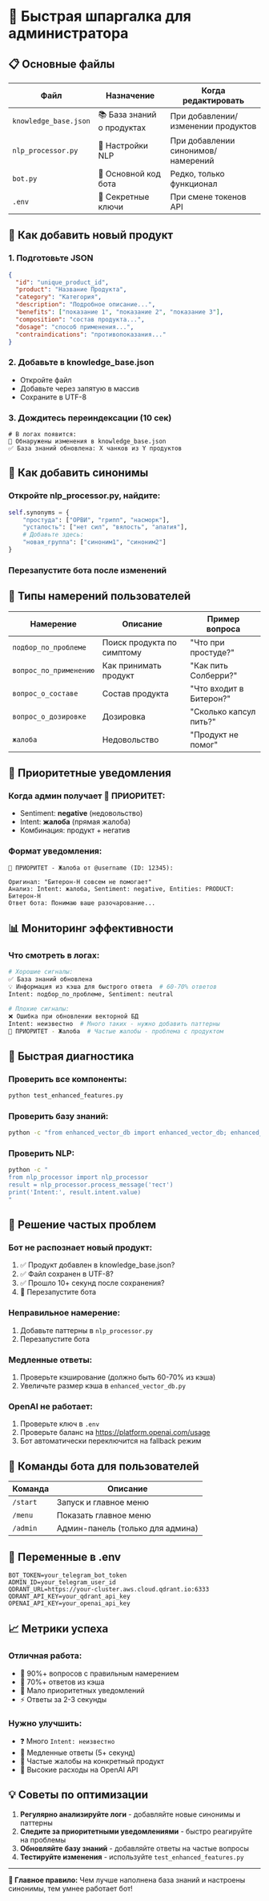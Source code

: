 # 🚀 Быстрая шпаргалка для администратора

## 📋 Основные файлы

| Файл | Назначение | Когда редактировать |
|------|------------|-------------------|
| `knowledge_base.json` | 📚 База знаний о продуктах | При добавлении/изменении продуктов |
| `nlp_processor.py` | 🧠 Настройки NLP | При добавлении синонимов/намерений |
| `bot.py` | 🤖 Основной код бота | Редко, только функционал |
| `.env` | 🔐 Секретные ключи | При смене токенов API |

## 🔄 Как добавить новый продукт

### 1. Подготовьте JSON
```json
{
  "id": "unique_product_id",
  "product": "Название Продукта",
  "category": "Категория",
  "description": "Подробное описание...",
  "benefits": ["показание 1", "показание 2", "показание 3"],
  "composition": "состав продукта...",
  "dosage": "способ применения...",
  "contraindications": "противопоказания..."
}
```

### 2. Добавьте в knowledge_base.json
- Откройте файл
- Добавьте через запятую в массив
- Сохраните в UTF-8

### 3. Дождитесь переиндексации (10 сек)
```
# В логах появится:
🔄 Обнаружены изменения в knowledge_base.json
✅ База знаний обновлена: X чанков из Y продуктов
```

## 🧠 Как добавить синонимы

### Откройте nlp_processor.py, найдите:
```python
self.synonyms = {
    "простуда": ["ОРВИ", "грипп", "насморк"],
    "усталость": ["нет сил", "вялость", "апатия"],
    # Добавьте здесь:
    "новая_группа": ["синоним1", "синоним2"]
}
```

### Перезапустите бота после изменений

## 🎯 Типы намерений пользователей

| Намерение | Описание | Пример вопроса |
|-----------|----------|----------------|
| `подбор_по_проблеме` | Поиск продукта по симптому | "Что при простуде?" |
| `вопрос_по_применению` | Как принимать продукт | "Как пить Солберри?" |
| `вопрос_о_составе` | Состав продукта | "Что входит в Битерон?" |
| `вопрос_о_дозировке` | Дозировка | "Сколько капсул пить?" |
| `жалоба` | Недовольство | "Продукт не помог" |

## 🚨 Приоритетные уведомления

### Когда админ получает 🚨 ПРИОРИТЕТ:
- Sentiment: **negative** (недовольство)
- Intent: **жалоба** (прямая жалоба)
- Комбинация: продукт + негатив

### Формат уведомления:
```
🚨 ПРИОРИТЕТ - Жалоба от @username (ID: 12345):

Оригинал: "Битерон-H совсем не помогает"
Анализ: Intent: жалоба, Sentiment: negative, Entities: PRODUCT: Битерон-H
Ответ бота: Понимаю ваше разочарование...
```

## 📊 Мониторинг эффективности

### Что смотреть в логах:
```bash
# Хорошие сигналы:
✅ База знаний обновлена
💡 Информация из кэша для быстрого ответа  # 60-70% ответов
Intent: подбор_по_проблеме, Sentiment: neutral

# Плохие сигналы:
❌ Ошибка при обновлении векторной БД
Intent: неизвестно  # Много таких - нужно добавить паттерны
🚨 ПРИОРИТЕТ - Жалоба  # Частые жалобы - проблема с продуктом
```

## 🔧 Быстрая диагностика

### Проверить все компоненты:
```bash
python test_enhanced_features.py
```

### Проверить базу знаний:
```bash
python -c "from enhanced_vector_db import enhanced_vector_db; enhanced_vector_db.index_knowledge()"
```

### Проверить NLP:
```bash
python -c "
from nlp_processor import nlp_processor
result = nlp_processor.process_message('тест')
print('Intent:', result.intent.value)
"
```

## 🚨 Решение частых проблем

### Бот не распознает новый продукт:
1. ✅ Продукт добавлен в knowledge_base.json?
2. ✅ Файл сохранен в UTF-8?
3. ✅ Прошло 10+ секунд после сохранения?
4. 🔄 Перезапустите бота

### Неправильное намерение:
1. Добавьте паттерны в `nlp_processor.py`
2. Перезапустите бота

### Медленные ответы:
1. Проверьте кэширование (должно быть 60-70% из кэша)
2. Увеличьте размер кэша в `enhanced_vector_db.py`

### OpenAI не работает:
1. Проверьте ключ в `.env`
2. Проверьте баланс на https://platform.openai.com/usage
3. Бот автоматически переключится на fallback режим

## 📱 Команды бота для пользователей

| Команда | Описание |
|---------|----------|
| `/start` | Запуск и главное меню |
| `/menu` | Показать главное меню |
| `/admin` | Админ-панель (только для админа) |

## 🔐 Переменные в .env

```env
BOT_TOKEN=your_telegram_bot_token
ADMIN_ID=your_telegram_user_id
QDRANT_URL=https://your-cluster.aws.cloud.qdrant.io:6333
QDRANT_API_KEY=your_qdrant_api_key
OPENAI_API_KEY=your_openai_api_key
```

## 📈 Метрики успеха

### Отличная работа:
- 🎯 90%+ вопросов с правильным намерением
- 💾 70%+ ответов из кэша
- 🚨 Мало приоритетных уведомлений
- ⚡ Ответы за 2-3 секунды

### Нужно улучшить:
- ❓ Много `Intent: неизвестно`
- 🐌 Медленные ответы (5+ секунд)
- 🚨 Частые жалобы на конкретный продукт
- 💸 Высокие расходы на OpenAI API

## 💡 Советы по оптимизации

1. **Регулярно анализируйте логи** - добавляйте новые синонимы и паттерны
2. **Следите за приоритетными уведомлениями** - быстро реагируйте на проблемы
3. **Обновляйте базу знаний** - добавляйте ответы на частые вопросы
4. **Тестируйте изменения** - используйте `test_enhanced_features.py`

---

**🎯 Главное правило:** Чем лучше наполнена база знаний и настроены синонимы, тем умнее работает бот!

